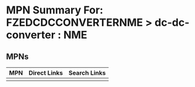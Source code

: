 



# MPN Summary For: FZEDCDCCONVERTERNME > dc-dc-converter : NME

## MPNs
  

|MPN|Direct Links|Search Links|
| :--- | :--- | :--- |
||||
